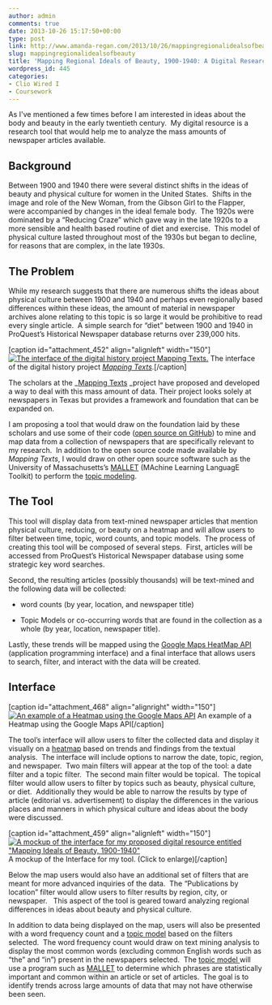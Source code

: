 ```yaml
---
author: admin
comments: true
date: 2013-10-26 15:17:50+00:00
type: post
link: http://www.amanda-regan.com/2013/10/26/mappingregionalidealsofbeauty/
slug: mappingregionalidealsofbeauty
title: 'Mapping Regional Ideals of Beauty, 1900-1940: A Digital Research Resouce'
wordpress_id: 445
categories:
- Clio Wired I
- Coursework
---
```


As I've mentioned a few times before I am interested in ideas about the body and beauty in the early twentieth century.  My digital resource is a research tool that would help me to analyze the mass amounts of newspaper articles available.


## Background


Between 1900 and 1940 there were several distinct shifts in the ideas of beauty and physical culture for women in the United States.  Shifts in the image and role of the New Woman, from the Gibson Girl to the Flapper, were accompanied by changes in the ideal female body.  The 1920s were dominated by a “Reducing Craze” which gave way in the late 1920s to a more sensible and health based routine of diet and exercise.  This model of physical culture lasted throughout most of the 1930s but began to decline, for reasons that are complex, in the late 1930s.


## The Problem


While my research suggests that there are numerous shifts the ideas about physical culture between 1900 and 1940 and perhaps even regionally based differences within these ideas, the amount of material in newspaper archives alone relating to this topic is so large it would be prohibitive to read every single article.  A simple search for “diet” between 1900 and 1940 in ProQuest’s Historical Newspaper database returns over 239,000 hits.

[caption id="attachment_452" align="alignleft" width="150"][![The interface of the digital history project Mapping Texts.  ](http://www.amanda-regan.com/wp-content/uploads/2013/10/Screen-Shot-2013-10-26-at-10.28.14-AM-150x150.png)](http://www.amanda-regan.com/wp-content/uploads/2013/10/Screen-Shot-2013-10-26-at-10.28.14-AM.png) The interface of the digital history project _[Mapping Texts](http://www.mappingtexts.org)_.[/caption]

The scholars at the _[Mapping Texts](http://www.mappingtexts.org) _project have proposed and developed a way to deal with this mass amount of data. Their project looks solely at newspapers in Texas but provides a framework and foundation that can be expanded on.

I am proposing a tool that would draw on the foundation laid by these scholars and use some of their code ([open source on GitHub](https://github.com/mcgeoff/Document-OCR-Quality-Visualization)) to mine and map data from a collection of newspapers that are specifically relevant to my research.  In addition to the open source code made available by _Mapping Texts_, I would draw on other open source software such as the University of Massachusetts’s [MALLET](http://mallet.cs.umass.edu/) (MAchine Learning LanguagE Toolkit) to perform the [topic modeling](http://en.wikipedia.org/wiki/Topic_model).


## The Tool


This tool will display data from text-mined newspaper articles that mention physical culture, reducing, or beauty on a heatmap and will allow users to filter between time, topic, word counts, and topic models.  The process of creating this tool will be composed of several steps.  First, articles will be accessed from ProQuest’s Historical Newspaper database using some strategic key word searches.

Second, the resulting articles (possibly thousands) will be text-mined and the following data will be collected:



	
  * word counts (by year, location, and newspaper title)

	
  * Topic Models or co-occurring words that are found in the collection as a whole (by year, location, newspaper title).


Lastly, these trends will be mapped using the [Google Maps HeatMap API ](https://developers.google.com/maps/documentation/javascript/examples/layer-heatmap)(application programming interface) and a final interface that allows users to search, filter, and interact with the data will be created.


## Interface


[caption id="attachment_468" align="alignright" width="150"][![An example of a Heatmap using the Google Maps API](http://www.amanda-regan.com/wp-content/uploads/2013/10/Screen-Shot-2013-10-26-at-11.08.40-AM-150x150.png)](http://www.amanda-regan.com/wp-content/uploads/2013/10/Screen-Shot-2013-10-26-at-11.08.40-AM.png) An example of a Heatmap using the Google Maps API[/caption]

The tool’s interface will allow users to filter the collected data and display it visually on a [heatmap](http://en.wikipedia.org/wiki/Heat_map) based on trends and findings from the textual analysis.  The interface will include options to narrow the date, topic, region, and newspaper.  Two main filters will appear at the top of the tool: a date filter and a topic filter.  The second main filter would be topical.  The topical filter would allow users to filter by topics such as beauty, physical culture, or diet.  Additionally they would be able to narrow the results by type of article (editorial vs. advertisement) to display the differences in the various places and manners in which physical culture and ideas about the body were discussed.

[caption id="attachment_459" align="alignleft" width="150"][![A mockup of the interface for my proposed digital resource entitled "Mapping Ideals of Beauty, 1900-1940"](http://www.amanda-regan.com/wp-content/uploads/2013/10/Screen-Shot-2013-10-26-at-10.46.29-AM-150x150.png)](http://www.amanda-regan.com/wp-content/uploads/2013/10/Screen-Shot-2013-10-26-at-10.46.29-AM.png) A mockup of the Interface for my tool. (Click to enlarge)[/caption]

Below the map users would also have an additional set of filters that are meant for more advanced inquiries of the data.  The “Publications by location” filter would allow users to filter results by region, city, or newspaper.   This aspect of the tool is geared toward analyzing regional differences in ideas about beauty and physical culture.

In addition to data being displayed on the map, users will also be presented with a word frequency count and a [topic model](http://en.wikipedia.org/wiki/Topic_model) based on the filters selected.  The word frequency count would draw on text mining analysis to display the most common words (excluding common English words such as “the” and “in”) present in the newspapers selected.  The [topic model ](http://en.wikipedia.org/wiki/Topic_model)will use a program such as [MALLET](http://mallet.cs.umass.edu/) to determine which phrases are statistically important and common within an article or set of articles.  The goal is to identify trends across large amounts of data that may not have otherwise been seen.
